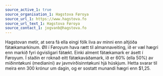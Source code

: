 ```yaml
---
source_active_1: true
source_organisation_1: Hagstova Føroya
source_url_1: https://www.hagstova.fo
source_url_text_1: Hagstova Føroya
source_contact_1: jogvanb@hagstova.fo
---
```

Hagstovan metir, at sera fá ella eingi fólk liva av minni enn altjóða fátækamarkinum. Øll í Føroyum hava rætt til almannaveiting, ið er væl hægri enn markið fyri ógvisligari fátækt. Einki alment fátækamark er ásett í Føroyum. Í staðin er roknað eitt fátækaváðamark, ið er 60% (ella 50%) av miðinntøkuni (medianini) av javnvirðisinntøkuni hjá húskjum.
Hetta svarar til meira enn 300 krónur um dagin, og er sostatt munandi hægri enn $1,25.
